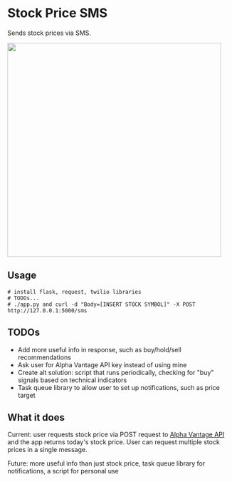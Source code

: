 # Stock Price SMS

Sends stock prices via SMS.

<img width=480px src="https://raw.githubusercontent.com/LanceSanity/Stock-Price-SMS/master/screenshot.png" />

Usage
-----
```
# install flask, request, twilio libraries
# TODOs...
# ./app.py and curl -d "Body=[INSERT STOCK SYMBOL]" -X POST http://127.0.0.1:5000/sms
```

TODOs
-----
* Add more useful info in response, such as buy/hold/sell recommendations
* Ask user for Alpha Vantage API key instead of using mine
* Create alt solution: script that runs periodically, checking for "buy" signals based on technical indicators
* Task queue library to allow user to set up notifications, such as price target

What it does
------

Current: user requests stock price via POST request to [Alpha Vantage API](https://www.alphavantage.co/) and the app returns today's stock price. User can request multiple stock prices in a single message.

Future: more useful info than just stock price, task queue library for notifications, a script for personal use
